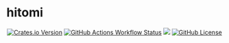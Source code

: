 # hitomi

<p align="center">
<a href="https://crates.io/crates/hitomi"><img alt="Crates.io Version" src="https://img.shields.io/crates/v/hitomi"></a>
<a href="https://github.com/nledford/hitomi/actions/workflows/ci.yaml"><img alt="GitHub Actions Workflow Status" src="https://img.shields.io/github/actions/workflow/status/nledford/hitomi/ci.yaml"></a>
<a href="https://docs.rs/hitomi/"><img src="https://img.shields.io/docsrs/hitomi?style=flat&amp;labelColor=1c1d42&amp;color=4f396a&amp;logo=Rust&amp;logoColor=white" /></a>
<a href="https://raw.githubusercontent.com/nledford/hitomi/master/LICENSE"><img alt="GitHub License" src="https://img.shields.io/github/license/nledford/hitomi"></a>
</p>
